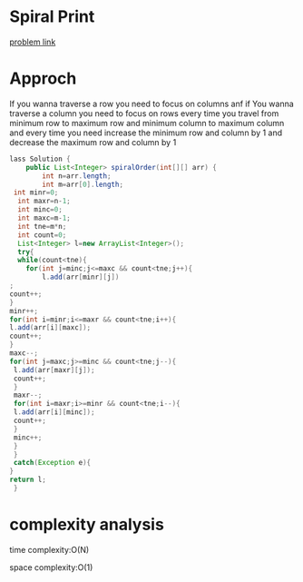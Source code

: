 # Spiral Print

[problem link](https://leetcode.com/problems/spiral-matrix/description/)

# Approch

If you wanna traverse a row you need to focus on columns anf if You wanna traverse a column you need to focus on rows
every time you travel from minimum row to maximum row and minimum column to maximum column and every time you need increase the minimum row and column by 1 and decrease the maximum row and column by 1


```Java
lass Solution {
    public List<Integer> spiralOrder(int[][] arr) {
        int n=arr.length;
        int m=arr[0].length;
 int minr=0;
  int maxr=n-1;
  int minc=0;
  int maxc=m-1;
  int tne=m*n;
  int count=0;
  List<Integer> l=new ArrayList<Integer>();
  try{
  while(count<tne){
    for(int j=minc;j<=maxc && count<tne;j++){
        l.add(arr[minr][j])
;
count++;
}
minr++;
for(int i=minr;i<=maxr && count<tne;i++){
l.add(arr[i][maxc]);
count++;
}
maxc--;
for(int j=maxc;j>=minc && count<tne;j--){
 l.add(arr[maxr][j]);
 count++;
 }
 maxr--;
 for(int i=maxr;i>=minr && count<tne;i--){
 l.add(arr[i][minc]);
 count++;
 }
 minc++;
 }
 }
 catch(Exception e){
}
return l;
 }
```
# complexity analysis

 time complexity:O(N)
 
 space complexity:O(1)
 
